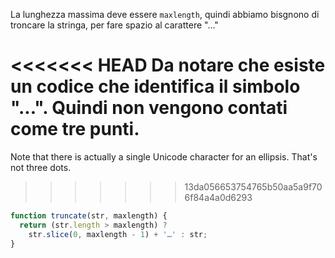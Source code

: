 La lunghezza massima deve essere `maxlength`, quindi abbiamo bisgnono di troncare la stringa, per fare spazio al carattere "..."

<<<<<<< HEAD
Da notare che esiste un codice che identifica il simbolo "...". Quindi non vengono contati come tre punti.
=======
Note that there is actually a single Unicode character for an ellipsis. That's not three dots.
>>>>>>> 13da056653754765b50aa5a9f706f84a4a0d6293

```js run demo
function truncate(str, maxlength) {
  return (str.length > maxlength) ?
    str.slice(0, maxlength - 1) + '…' : str;
}
```
